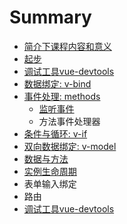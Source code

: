 # Summary

* [简介下课程内容和意义](README.md)
* [起步](yin-ru-vue.md)
* [调试工具vue-devtools](diao-shi-gong-ju-vue-devtools.md)
* [数据绑定: v-bind](v-bind.md)
* [事件处理: methods](shi-jian-chu-li.md)
  * [监听事件](shi-jian-chu-li/jian-ting-shi-jian.md)
  * 方法事件处理器
* [条件与循环: v-if](tiao-jian-yu-xun-huan.md)
* [双向数据绑定: v-model](chu-li-yong-hu-shu-51653a-v-model.md)
* [数据与方法](shu-ju-yu-fang-fa.md)
* [实例生命周期](shi-li-sheng-ming-zhou-qi.md)
* 表单输入绑定
* 路由
* [调试工具vue-devtools](diao-shi-gong-ju-vue-devtools.md)

